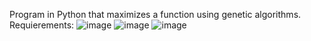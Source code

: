 Program in Python that maximizes a function using genetic algorithms.
Requierements:
![image](https://github.com/adelp13/Tema-Algoritmi-Genetici/assets/116973684/b08c78ca-e3a3-4896-892e-4dce0c3f5278)
![image](https://github.com/adelp13/Tema-Algoritmi-Genetici/assets/116973684/6dbf103a-71f1-431a-bd73-26dc04d73101)
![image](https://github.com/adelp13/Tema-Algoritmi-Genetici/assets/116973684/94d35179-e198-423b-ae5d-f688b643037a)


